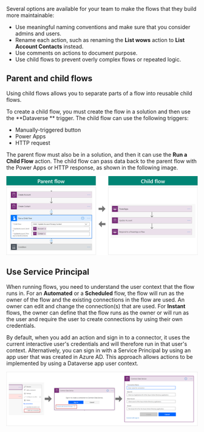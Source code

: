 Several options are available for your team to make the flows that they build more maintainable:

- Use meaningful naming conventions and make sure that you consider admins and users.
- Rename each action, such as renaming the **List wows** action to **List Account Contacts** instead.
- Use comments on actions to document purpose.
- Use child flows to prevent overly complex flows or repeated logic.

## Parent and child flows

Using child flows allows you to separate parts of a flow into reusable child flows.

To create a child flow, you must create the flow in a solution and then use the **Dataverse ** trigger. The child flow can use the following triggers:

- Manually-triggered button
- Power Apps
- HTTP request

The parent flow must also be in a solution, and then it can use the **Run a Child Flow** action. The child flow can pass data back to the parent flow with the Power Apps or HTTP response, as shown in the following image.

![Screenshot that shows the parent and child flows.](../media/5-parent-child-flows.png)

## Use Service Principal

When running flows, you need to understand the user context that the flow runs in. For an **Automated** or a **Scheduled** flow, the flow will run as the owner of the flow and the existing connections in the flow are used. An owner can edit and change the connection(s) that are used. For **Instant** flows, the owner can define that the flow runs as the owner or will run as the user and require the user to create connections by using their own credentials.

By default, when you add an action and sign in to a connector, it uses the current interactive user's credentials and will therefore run in that user's context. Alternatively, you can sign in with a Service Principal by using an app user that was created in Azure AD. This approach allows actions to be implemented by using a Dataverse app user context.

![Screenshot of using security principals.](../media/5-security-principal.png)
